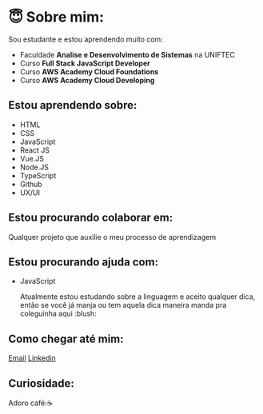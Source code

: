 
# :innocent: Sobre mim:
Sou estudante e estou aprendendo muito com:
- Faculdade **Analise e Desenvolvimento de Sistemas** na UNIFTEC
- Curso **Full Stack JavaScript Developer** 
- Curso **AWS Academy Cloud Foundations**
- Curso **AWS Academy Cloud Developing** 
## Estou aprendendo sobre:
- HTML
- CSS
- JavaScript
- React JS
- Vue.JS
- Node.JS
- TypeScript
- Github
- UX/UI
## Estou procurando colaborar em:
Qualquer projeto que auxilie o meu processo de aprendizagem
## Estou procurando ajuda com:

- JavaScript
    <p>Atualmente estou estudando sobre a linguagem e aceito qualquer dica, então se você já manja ou tem aquela dica maneira manda pra coleguinha aqui :blush: </p>

## Como chegar até mim:

[Email](mailto:raissa.paiva.flores@hotmail.com)
[Linkedin](https://www.linkedin.com/in/raissa-paiva-flores/)


## Curiosidade:
Adoro café:☕
